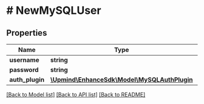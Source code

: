 # # NewMySQLUser

## Properties

Name | Type | Description | Notes
------------ | ------------- | ------------- | -------------
**username** | **string** |  |
**password** | **string** |  |
**auth_plugin** | [**\Upmind\EnhanceSdk\Model\MySQLAuthPlugin**](MySQLAuthPlugin.md) |  | [optional]

[[Back to Model list]](../../README.md#models) [[Back to API list]](../../README.md#endpoints) [[Back to README]](../../README.md)
